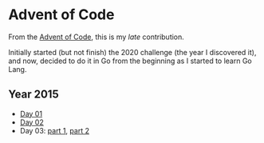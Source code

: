 # Advent of Code

From the [Advent of Code](https://adventofcode.com/2015), this is my _late_ contribution.

Initially started (but not finish) the 2020 challenge (the year I discovered it), and now, decided to do it in Go from the beginning as I started to learn Go Lang.

## Year 2015

* [Day 01](./2015/day_01/main.go)
* [Day 02](./2015/day_02/main.go)
* Day 03: [part 1](./2015/day_03/part1.go), [part 2](./2015/day_03/part2.go)